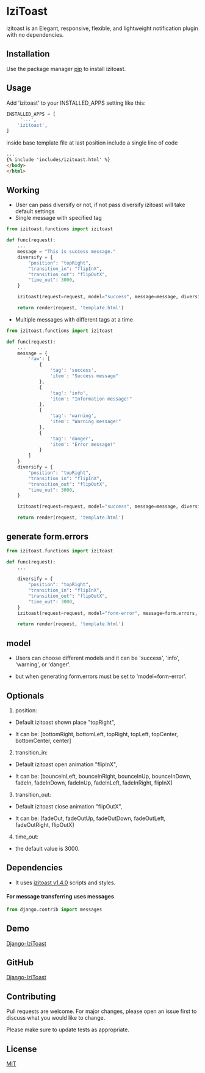 # IziToast

izitoast is an Elegant, responsive, flexible, and lightweight notification plugin with no dependencies.

## Installation

Use the package manager [pip](https://pip.pypa.io/en/stable/) to install izitoast.



## Usage

Add 'izitoast' to your INSTALLED_APPS setting like this:

```python
INSTALLED_APPS = [
     '...',
    'izitoast',
]
```

inside base template file at last position include a single line of code

```html
...
{% include 'includes/izitoast.html' %}
</body>
</html>
```

## Working
- User can pass diversify or not, if not pass diversify izitoast will take default settings
- Single message with specified tag
```python
from izitoast.functions import izitoast

def func(request):
    ...
    message = "This is success message."
    diversify = {
        "position": "topRight",
        "transition_in": "flipInX",
        "transition_out": "flipOutX",
        "time_out": 3000,
    }

    izitoast(request=request, model="success", message=message, diversify=diversify)

    return render(request, 'template.html')
```
- Multiple messages with different tags at a time
```python
from izitoast.functions import izitoast

def func(request):
    ...
    message = {
        'raw': [
            {
                'tag': 'success',
                'item': "Success message"
            },
            {
                'tag': 'info',
                'item': "Information message!"
            },
            {
                'tag': 'warning',
                'item': "Warning message!"
            },
            {
                'tag': 'danger',
                'item': "Error message!"
            }
        ]
    }
    diversify = {
        "position": "topRight",
        "transition_in": "flipInX",
        "transition_out": "flipOutX",
        "time_out": 3000,
    }

    izitoast(request=request, model="success", message=message, diversify=diversify)

    return render(request, 'template.html')
```

## generate form.errors
```python
from izitoast.functions import izitoast

def func(request):
    ...
    
    diversify = {
        "position": "topRight",
        "transition_in": "flipInX",
        "transition_out": "flipOutX",
        "time_out": 3000,
    }
    izitoast(request=request, model="form-error", message=form.errors, diversify=diversify)

    return render(request, 'template.html')
```


## model

- Users can choose different models and it can be 'success', 'info', 'warning', or 'danger'. 

- but when generating form.errors must be set to 'model=form-error'.


## Optionals
1. position: 

 - Default izitoast shown place "topRight",

 - It can be: [bottomRight, bottomLeft, topRight, topLeft, topCenter, bottomCenter, center]

2. transition_in:

 - Default izitoast open animation "flipInX",

 - It can be: [bounceInLeft, bounceInRight, bounceInUp, bounceInDown, fadeIn, fadeInDown, fadeInUp, fadeInLeft, fadeInRight, flipInX]

3. transition_out:
 - Default izitoast close animation "flipOutX",

 - It can be: [fadeOut, fadeOutUp, fadeOutDown, fadeOutLeft, fadeOutRight, flipOutX]

4. time_out:
  - the default value is 3000.


## Dependencies

 - It uses [izitoast v1.4.0](https://izitoast.marcelodolza.com/) scripts and styles.

#### For message transferring uses messages 
```python 
from django.contrib import messages
```


## Demo

[Django-IziToast](https://djangoizitoast.pythonanywhere.com/)

## GitHub

[Django-IziToast](https://github.com/abdulrahim-uj/izitoast/)


## Contributing

Pull requests are welcome. For major changes, please open an issue first
to discuss what you would like to change.

Please make sure to update tests as appropriate.

## License

[MIT](https://choosealicense.com/licenses/mit/)





